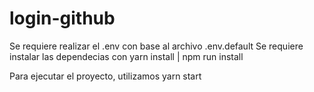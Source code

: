 # login-github

Se requiere realizar el .env con base al archivo .env.default 
Se requiere instalar las dependecias con yarn install | npm run install


Para ejecutar el proyecto, utilizamos yarn start
